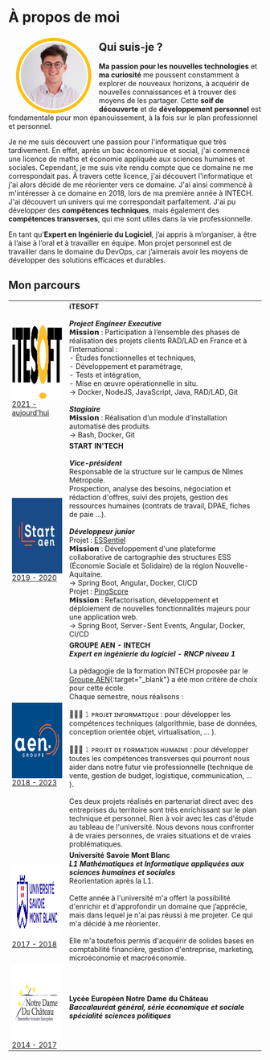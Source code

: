 # À propos de moi

<img src="./img/luc-nicolas.png" alt="luc-nicolas.png" width="150" height="150" align="left" style="border-radius: 50%; margin: 5px 15px 0" />

## Qui suis-je ?

**Ma passion pour les nouvelles technologies** et **ma curiosité** me poussent constamment à explorer de nouveaux 
horizons, à acquérir de nouvelles connaissances et à trouver des moyens de les partager. Cette **soif de découverte**
et de **développement personnel** est fondamentale pour mon épanouissement, à la fois sur le plan professionnel et 
personnel.

Je ne me suis découvert une passion pour l'informatique que très tardivement. En effet, après un bac économique et 
social, j'ai commencé une licence de maths et économie appliquée aux sciences humaines et sociales. Cependant, je me 
suis vite rendu compte que ce domaine ne me correspondait pas. À travers cette licence, j'ai découvert l'informatique 
et j'ai alors décidé de me réorienter vers ce domaine. J'ai ainsi commencé à m'intéresser à ce domaine en 2018, lors de
ma première année à INTECH. J'ai découvert un univers qui me correspondait parfaitement. J'ai pu développer 
des **compétences techniques**, mais également des **compétences transverses**, qui me sont utiles dans la vie 
professionnelle.

En tant qu’**Expert en Ingénierie du Logiciel**, j’ai appris à m’organiser, à être à l’aise à l’oral et à 
travailler en équipe. Mon projet personnel est de travailler dans le domaine du DevOps, car j’aimerais avoir les 
moyens de développer des solutions efficaces et durables.

## Mon parcours
|                                                                                                                                                                               |                                                                                                                                                                                                                                                                                                                                                                                                                                                                                                                                                                                                                                                                                                                                                                                                                                                                                                                                                                                                                                                          |
|-------------------------------------------------------------------------------------------------------------------------------------------------------------------------------|----------------------------------------------------------------------------------------------------------------------------------------------------------------------------------------------------------------------------------------------------------------------------------------------------------------------------------------------------------------------------------------------------------------------------------------------------------------------------------------------------------------------------------------------------------------------------------------------------------------------------------------------------------------------------------------------------------------------------------------------------------------------------------------------------------------------------------------------------------------------------------------------------------------------------------------------------------------------------------------------------------------------------------------------------------|
| <a href="https://itesoft.com/" target="_blank"><img src="./img/itesoft.png" alt="itesoft.png" width="150" height="150" align="center" /> 2021 - aujourd'hui</a>               | **iTESOFT** <br/><br/> ___Project Engineer Executive___ <br/> 𝗠𝗶𝘀𝘀𝗶𝗼𝗻 : Participation à l’ensemble des phases de réalisation des projets clients RAD/LAD en France et à l’international : <br/> - Études fonctionnelles et techniques, <br/> - Développement et paramétrage, <br/> - Tests et intégration, <br/> - Mise en œuvre opérationnelle in situ. <br/> → Docker, NodeJS, JavaScript, Java, RAD/LAD, Git <br/><br/> ___Stagiaire___ <br/> 𝗠𝗶𝘀𝘀𝗶𝗼𝗻 : Réalisation d’un module d’installation automatisé des produits. <br/> → Bash, Docker, Git <br/>                                                                                                                                                                                                                                                                                                                                                                                                                                                                                 |
| <a href="https://www.groupe-aen.info/" target="_blank"><img src="./img/start-aen.png" alt="start-aen.png" width="150" height="150" align="center" /> 2019 - 2020</a>          | **START IN'TECH** <br/><br/> ___Vice-président___ <br/> Responsable de la structure sur le campus de Nîmes Métropole. <br/> Prospection, analyse des besoins, négociation et rédaction d'offres, suivi des projets, gestion des ressources humaines (contrats de travail, DPAE, fiches de paie ...). <br/><br/> ___Développeur junior___ <br/> Projet : [ESSentiel](./mes-réalisations/essentiel) <br/> 𝗠𝗶𝘀𝘀𝗶𝗼𝗻 : Développement d'une plateforme collaborative de cartographie des structures ESS (Économie Sociale et Solidaire) de la région Nouvelle-Aquitaine. <br/> → Spring Boot, Angular, Docker, CI/CD <br/> Projet : [PingScore](./mes-réalisations/pingscore) <br/> 𝗠𝗶𝘀𝘀𝗶𝗼𝗻 : Refactorisation, développement et déploiement de nouvelles fonctionnalités majeurs pour une application web. <br/> → Spring Boot, Server-Sent Events, Angular, Docker, CI/CD<br/>                                                                                                                                                                  |
| <a href="https://www.groupe-aen.info/" target="_blank"><img src="./img/groupe-aen.png" alt="groupe-aen.png" width="150" height="150" align="center"/> 2018 - 2023</a>         | **GROUPE AEN - INTECH** <br/> ___Expert en ingénierie du logiciel - RNCP niveau 1___ <br/><br/> La pédagogie de la formation INTECH proposée par le [Groupe AEN](https://www.groupe-aen.info/){:target="_blank"} a été mon critère de choix pour cette école. <br/> Chaque semestre, nous réalisons :<br/><br/> 👨🏻‍💻 𝟷 ᴘʀᴏᴊᴇᴛ ɪɴғᴏʀᴍᴀᴛɪǫᴜᴇ : pour développer les compétences techniques (algorithmie, base de données, conception orientée objet, virtualisation, ... ).<br/><br/> 👨🏻‍🎓 𝟷 ᴘʀᴏᴊᴇᴛ ᴅᴇ ғᴏʀᴍᴀᴛɪᴏɴ ʜᴜᴍᴀɪɴᴇ : pour développer toutes les compétences transverses qui pourront nous aider dans notre futur vie professionnelle (technique de vente, gestion de budget, logistique, communication, ... ).<br/><br/> Ces deux projets réalisés en partenariat direct avec des entreprises du territoire sont très enrichissant sur le plan technique et personnel. Rien à voir avec les cas d'étude au tableau de l'université. Nous devons nous confronter à de vraies personnes, de vraies situations et de vraies problématiques.<br/> |
| <a href="https://www.savoie-mont-blanc.com/" target="_blank"><img src="./img/univ-savoie.png" alt="univ-savoie.png" width="150" height="150" align="center"/> 2017 - 2018</a> | **Université Savoie Mont Blanc** <br/> ___L1 Mathématiques et Informatique appliquées aux sciences humaines et sociales___ <br/> Réorientation après la L1.<br/><br/> Cette année à l'université m'a offert la possibilité d'enrichir et d'approfondir un domaine que j’apprécie, mais dans lequel je n'ai pas réussi à me projeter. Ce qui m'a décidé à me réorienter.<br/><br/>Elle m'a toutefois permis d'acquérir de solides bases en comptabilité financière, gestion d'entreprise, marketing, microéconomie et macroéconomie.                                                                                                                                                                                                                                                                                                                                                                                                                                                                                                                      |
| <a href="https://ndchateau.com/" target="_blank"><img src="./img/lycee-ndc.png" alt="lycee-ndc.png" width="150" height="150" align="center"/> 2014 - 2017</a>                 | **Lycée Européen Notre Dame du Château** <br/> ___Baccalauréat général, série économique et sociale spécialité sciences politiques___                                                                                                                                                                                                                                                                                                                                                                                                                                                                                                                                                                                                                                                                                                                                                                                                                                                                                                                    |
